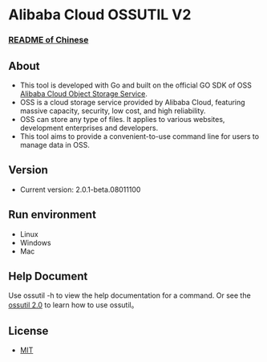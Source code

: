 # Alibaba Cloud OSSUTIL V2

### [README of Chinese](https://github.com/aliyun/ossutil/blob/v2/README-CN.md)

## About

- This tool is developed with Go and built on the official GO SDK of OSS [Alibaba Cloud Object Storage Service](https://github.com/aliyun/alibabacloud-oss-go-sdk-v2).
- OSS is a cloud storage service provided by Alibaba Cloud, featuring massive capacity, security, low cost, and high reliability.
- OSS can store any type of files. It applies to various websites, development enterprises and developers.
- This tool aims to provide a convenient-to-use command line for users to manage data in OSS.

## Version

- Current version: 2.0.1-beta.08011100

## Run environment

- Linux
- Windows
- Mac

## Help Document

Use ossutil -h to view the help documentation for a command. Or see the [ossutil 2.0](https://www.alibabacloud.com/help/en/oss/developer-reference/command-line-tool-ossutil-version-2) to learn how to use ossutil。

## License

- [MIT](https://github.com/aliyun/ossutil/blob/master/LICENSE)

